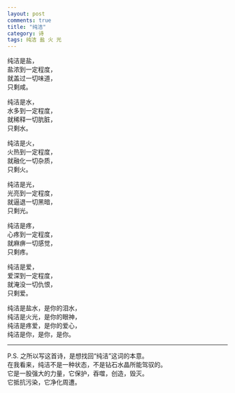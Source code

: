 ```yaml
---
layout: post
comments: true
title: "纯洁"
category: 诗
tags: 纯洁 盐 火 光
---
```


纯洁是盐，<br>
盐浓到一定程度，<br>
就盖过一切味道，<br>
只剩咸。<br>

纯洁是水，<br>
水多到一定程度，<br>
就稀释一切肮脏，<br>
只剩水。<br>

纯洁是火，<br>
火热到一定程度，<br>
就融化一切杂质，<br>
只剩火。<br>

纯洁是光，<br>
光亮到一定程度，<br>
就逼退一切黑暗，<br>
只剩光。<br>

纯洁是疼，<br>
心疼到一定程度，<br>
就麻痹一切感觉，<br>
只剩疼。<br>

纯洁是爱，<br>
爱深到一定程度，<br>
就淹没一切仇恨，<br>
只剩爱。<br>

纯洁是盐水，是你的泪水，<br>
纯洁是火光，是你的眼神，<br>
纯洁是疼爱，是你的爱心，<br>
纯洁是你，是你，是你。<br>

---
P.S.
之所以写这首诗，是想找回“纯洁”这词的本意。<br>
在我看来，纯洁不是一种状态，不是钻石水晶所能驾驭的。<br>
它是一股强大的力量，它保护，吞噬，创造，毁灭。<br>
它抵抗污染，它净化周遭。<br>